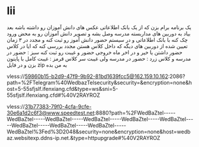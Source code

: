 

# Iii

یک برنامه برام بزن که از یک بانک اطلاعاتی عکس های دانش آموزان رو داشته باشه
بعد بیاد به دوربین های مداربسته مدرسه وصل بشه و تصویر دانش آموزان رو به محض ورود چک کنه با بانک اطلاعاتی و در سیستم حضور دانش آموز رو ثبت کنه و مجدد در ۳ زمان تعیین شده از دوربین های دیگه که داخل کلاس هستن مجدد بررسی کنه که ایا در کلاس حضور داشتن یا خیر و در اخر ماه خروجی حضور و غیبت رو ثبت کنه
سبز : حضور در مدرسه و کلاس زرد : حضور در مدرسه ولی غیبت سر کلاس قرمز : غیبت کامل
با پایتون بزن و در فایل zip به من بده





vless://59860b15-b2d9-47f9-9b92-81bd1639fcc5@162.159.10.162:2086?path=%2FTelegram%40WedbazTelsecurity&security=&encryption=none&host=5-55sfjslf.ifenxiang.cfd&type=ws&sni=5-55sfjslf.ifenxiang.cfd#%40V2RAYROZ


vless://31b77383-79f0-4cfa-9cfe-30e6a1d2c6f3@www.speedtest.net:8880?path=%2FWedBaZtel-----WedBaZtel-----WedBaZtel-----WedBaZtel-----WedBaZtel-----WedBaZtel-----WedBaZtel-----WedBaZtel-----WedBaZtel-----WedBaZtel%3Fed%3D2048&security=none&encryption=none&host=wedbaz.websitexp.ddns-ip.net.&type=httpupgrade#%40V2RAYROZ
